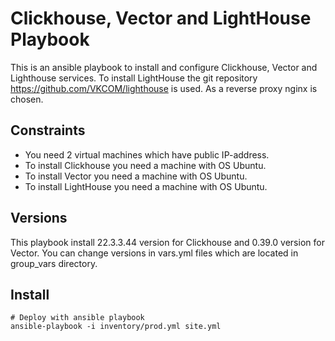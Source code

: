 # Clickhouse, Vector and LightHouse Playbook

This is an ansible playbook to install and configure Clickhouse, Vector and Lighthouse services. To install LightHouse the git repository https://github.com/VKCOM/lighthouse is used. As a reverse proxy nginx is chosen.

## Constraints
  - You need 2 virtual machines which have public IP-address.
  - To install Clickhouse you need a machine with OS Ubuntu.
  - To install Vector you need a machine with OS Ubuntu.
  - To install LightHouse you need a machine with OS Ubuntu.

## Versions
This playbook install 22.3.3.44 version for Clickhouse and 0.39.0 version for Vector. You can change versions in vars.yml files which are located in group_vars directory.  

## Install
```
# Deploy with ansible playbook  
ansible-playbook -i inventory/prod.yml site.yml
```
